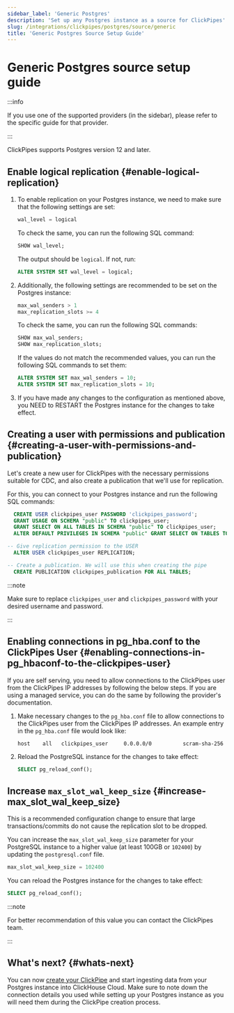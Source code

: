 ```yaml
---
sidebar_label: 'Generic Postgres'
description: 'Set up any Postgres instance as a source for ClickPipes'
slug: /integrations/clickpipes/postgres/source/generic
title: 'Generic Postgres Source Setup Guide'
---
```


# Generic Postgres source setup guide

:::info

If you use one of the supported providers (in the sidebar), please refer to the specific guide for that provider.

:::

ClickPipes supports Postgres version 12 and later.

## Enable logical replication {#enable-logical-replication}

1. To enable replication on your Postgres instance, we need to make sure that the following settings are set:

    ```sql
    wal_level = logical
    ```
   To check the same, you can run the following SQL command:
    ```sql
    SHOW wal_level;
    ```

   The output should be `logical`. If not, run:
    ```sql
    ALTER SYSTEM SET wal_level = logical;
    ```

2. Additionally, the following settings are recommended to be set on the Postgres instance:
    ```sql
    max_wal_senders > 1
    max_replication_slots >= 4
    ```
   To check the same, you can run the following SQL commands:
    ```sql
    SHOW max_wal_senders;
    SHOW max_replication_slots;
    ```

   If the values do not match the recommended values, you can run the following SQL commands to set them:
    ```sql
    ALTER SYSTEM SET max_wal_senders = 10;
    ALTER SYSTEM SET max_replication_slots = 10;
    ```
3. If you have made any changes to the configuration as mentioned above, you NEED to RESTART the Postgres instance for the changes to take effect.

## Creating a user with permissions and publication {#creating-a-user-with-permissions-and-publication}

Let's create a new user for ClickPipes with the necessary permissions suitable for CDC,
and also create a publication that we'll use for replication.

For this, you can connect to your Postgres instance and run the following SQL commands:
```sql
  CREATE USER clickpipes_user PASSWORD 'clickpipes_password';
  GRANT USAGE ON SCHEMA "public" TO clickpipes_user;
  GRANT SELECT ON ALL TABLES IN SCHEMA "public" TO clickpipes_user;
  ALTER DEFAULT PRIVILEGES IN SCHEMA "public" GRANT SELECT ON TABLES TO clickpipes_user;

-- Give replication permission to the USER
  ALTER USER clickpipes_user REPLICATION;

-- Create a publication. We will use this when creating the pipe
  CREATE PUBLICATION clickpipes_publication FOR ALL TABLES;
```
:::note

Make sure to replace `clickpipes_user` and `clickpipes_password` with your desired username and password.

:::

## Enabling connections in pg_hba.conf to the ClickPipes User {#enabling-connections-in-pg_hbaconf-to-the-clickpipes-user}

If you are self serving, you need to allow connections to the ClickPipes user from the ClickPipes IP addresses by following the below steps. If you are using a managed service, you can do the same by following the provider's documentation.

1. Make necessary changes to the `pg_hba.conf` file to allow connections to the ClickPipes user from the ClickPipes IP addresses. An example entry in the `pg_hba.conf` file would look like:
    ```response
    host    all   clickpipes_user     0.0.0.0/0          scram-sha-256
    ```

2. Reload the PostgreSQL instance for the changes to take effect:
    ```sql
    SELECT pg_reload_conf();
    ```

## Increase `max_slot_wal_keep_size` {#increase-max_slot_wal_keep_size}

This is a recommended configuration change to ensure that large transactions/commits do not cause the replication slot to be dropped.

You can increase the `max_slot_wal_keep_size` parameter for your PostgreSQL instance to a higher value (at least 100GB or `102400`) by updating the `postgresql.conf` file.

```sql
max_slot_wal_keep_size = 102400
```

You can reload the Postgres instance for the changes to take effect:
```sql
SELECT pg_reload_conf();
```

:::note

For better recommendation of this value you can contact the ClickPipes team.

:::

## What's next? {#whats-next}

You can now [create your ClickPipe](../index.md) and start ingesting data from your Postgres instance into ClickHouse Cloud.
Make sure to note down the connection details you used while setting up your Postgres instance as you will need them during the ClickPipe creation process.
